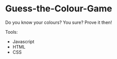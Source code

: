 # Guess-the-Colour-Game

Do you know your colours? You sure? Prove it then!

Tools: 

- Javascript
- HTML
- CSS
